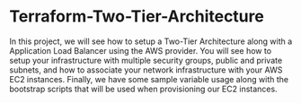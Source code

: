# Terraform-Two-Tier-Architecture 
In this project, we will see how to setup a Two-Tier Architecture along with a Application Load Balancer using the AWS provider.
You will see how to setup your infrastructure with multiple security groups, public and private subnets, and how to associate your network infrastructure with your AWS EC2 instances.
Finally, we have some sample variable usage along with the bootstrap scripts that will be used when provisioning our EC2 instances. 
